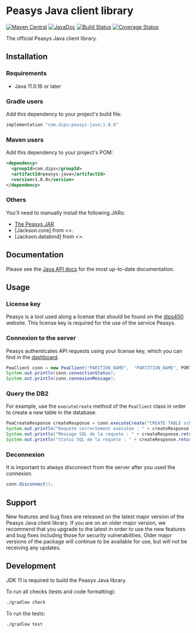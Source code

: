 # Peasys Java client library

[![Maven Central]()]()
[![JavaDoc]()]()
[![Build Status]()]()
[![Coverage Status]()]()

The official Peasys Java client library.

## Installation

### Requirements

- Java 11.0.16 or later

### Gradle users

Add this dependency to your project's build file:

```groovy
implementation "com.dips:peasys-java:1.0.0"
```

### Maven users

Add this dependency to your project's POM:

```xml
<dependency>
  <groupId>com.dips</groupId>
  <artifactId>peasys-java</artifactId>
  <version>1.0.0</version>
</dependency>
```

### Others

You'll need to manually install the following JARs:

- [The Peasys JAR]()
- [Jackson.core] from <>.
- [Jackson.databind] from <>.

## Documentation

Please see the [Java API docs](https://dips400.com/docs) for the most
up-to-date documentation.

## Usage

### License key
Peasys is a tool used along a license that should be found on the [dips400](https://dips400.com) website. This license key is required for the use of the service Peasys.

### Connexion to the server
Peasys authenticates API requests using your license key, which you can find in the [dashboard](https://dips400.com/account).

```java
PeaClient conn = new PeaClient("PARITION_NAME",  "PARTITION_NAME", PORT, "USERNAME", "PASSWORD", "FUTUR_LICENSE_KEY", true);
System.out.println(conn.connectionStatus);
System.out.println(conn.connexionMessage);            
```

### Query the DB2
For example, use the `executeCreate` method of the `PeaClient` class in order to create a new table in the database.

```java
PeaCreateResponse createResponse = conn.executeCreate("CREATE TABLE schema_table/table_name (nom CHAR(10), age INT)");
System.out.println("Requete correctement exécutée : " + createResponse.hasSucceeded);
System.out.println("Message SQL de la requete : " + createResponse.returnedSQLMessage);
System.out.println("Status SQL de la requete : " + createResponse.returnedSQLState + "\n");
```

### Deconnexion
It is important to always disconnect from the server after you used the connexion.
```java
conn.disconnect();
```
## Support

New features and bug fixes are released on the latest major version of the Peasys Java client library. If you are on an older major version, we recommend that you upgrade to the latest in order to use the new features and 
bug fixes including those for security vulnerabilities. Older major versions of the package will continue to be available for use, but will not be receiving any updates.

## Development

JDK 11 is required to build the Peasys Java library.

To run all checks (tests and code formatting):

```sh
./gradlew check
```

To run the tests:

```sh
./gradlew test
```

[api-docs]: https://dips400.com/docs
[dips]: https://dips400.com

